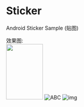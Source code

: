 # Sticker
Android Sticker Sample (贴图)

效果图:  
<img src="http://o6xqhzzif.bkt.clouddn.com/hexo/android-sticker/stickerview.gif" height="150" width="100"/>
![ABC](http://www.baidu.com/img/bdlogo.gif)
![img](http://o6xqhzzif.bkt.clouddn.com/hexo/android-sticker/stickerview.gif)
